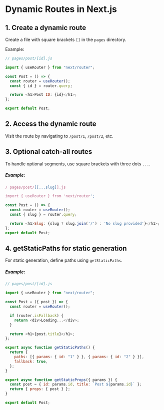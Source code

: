# Dynamic Routes in Next.js

## 1. Create a dynamic route

Create a file with square brackets `[]` in the `pages` directory.

Example:

```javascript
// pages/post/[id].js

import { useRouter } from "next/router";

const Post = () => {
  const router = useRouter();
  const { id } = router.query;

  return <h1>Post ID: {id}</h1>;
};

export default Post;
```

## 2. Access the dynamic route

Visit the route by navigating to `/post/1`, `/post/2`, etc.

## 3. Optional catch-all routes

To handle optional segments, use square brackets with three dots `...`.

##### Example:

```javascript
/ pages/post/[[...slug]].js

import { useRouter } from 'next/router';

const Post = () => {
  const router = useRouter();
  const { slug } = router.query;

  return <h1>Slug: {slug ? slug.join('/') : 'No slug provided'}</h1>;
};
export default Post;
```

## 4. getStaticPaths for static generation

For static generation, define paths using `getStaticPaths`.

##### Example:

```javascript
// pages/post/[id].js

import { useRouter } from "next/router";

const Post = ({ post }) => {
  const router = useRouter();

  if (router.isFallback) {
    return <div>Loading...</div>;
  }

  return <h1>{post.title}</h1>;
};

export async function getStaticPaths() {
  return {
    paths: [{ params: { id: "1" } }, { params: { id: "2" } }],
    fallback: true,
  };
}

export async function getStaticProps({ params }) {
  const post = { id: params.id, title: `Post ${params.id}` };
  return { props: { post } };
}

export default Post;
```
